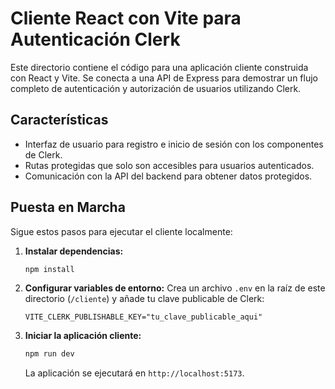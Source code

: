 # Cliente React con Vite para Autenticación Clerk

Este directorio contiene el código para una aplicación cliente construida con React y Vite. Se conecta a una API de Express para demostrar un flujo completo de autenticación y autorización de usuarios utilizando Clerk.

## Características

- Interfaz de usuario para registro e inicio de sesión con los componentes de Clerk.
- Rutas protegidas que solo son accesibles para usuarios autenticados.
- Comunicación con la API del backend para obtener datos protegidos.

## Puesta en Marcha

Sigue estos pasos para ejecutar el cliente localmente:

1.  **Instalar dependencias:**

    ```bash
    npm install
    ```

2.  **Configurar variables de entorno:**
    Crea un archivo `.env` en la raíz de este directorio (`/cliente`) y añade tu clave publicable de Clerk:

    ```
    VITE_CLERK_PUBLISHABLE_KEY="tu_clave_publicable_aqui"
    ```

3.  **Iniciar la aplicación cliente:**
    ```bash
    npm run dev
    ```
    La aplicación se ejecutará en `http://localhost:5173`.
